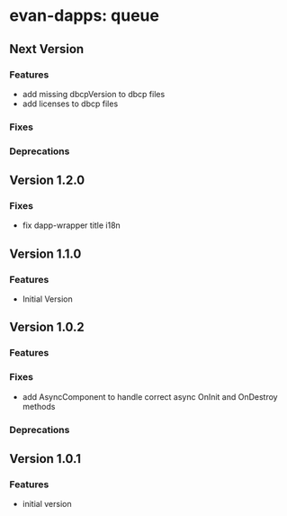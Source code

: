 # evan-dapps: queue

## Next Version
### Features
- add missing dbcpVersion to dbcp files
- add licenses to dbcp files

### Fixes
### Deprecations

## Version 1.2.0
### Fixes
- fix dapp-wrapper title i18n

## Version 1.1.0
### Features
- Initial Version

## Version 1.0.2
### Features
### Fixes
- add AsyncComponent to handle correct async OnInit and OnDestroy methods

### Deprecations

## Version 1.0.1
### Features
- initial version



